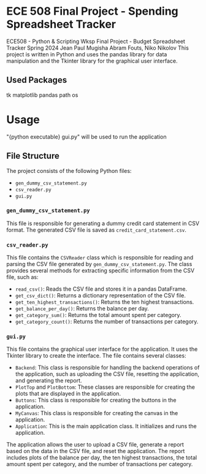 # ECE 508 Final Project - Spending Spreadsheet Tracker

ECE508 - Python & Scripting Wksp
Final Project - Budget Spreadsheet Tracker
Spring 2024 Jean Paul Mugisha
Abram Fouts, Niko Nikolov
This project is written in Python and uses the pandas library for data manipulation and the Tkinter library for the
graphical user interface.

## Used Packages
tk
matplotlib
pandas
path
os

# Usage
"{python executable} gui.py" will be used to run the application

## File Structure

The project consists of the following Python files:

- `gen_dummy_csv_statement.py`
- `csv_reader.py`
- `gui.py`

### `gen_dummy_csv_statement.py`

This file is responsible for generating a dummy credit card statement in CSV format. The generated CSV file is saved
as `credit_card_statement.csv`.

### `csv_reader.py`

This file contains the `CSVReader` class which is responsible for reading and parsing the CSV file generated
by `gen_dummy_csv_statement.py`. The class provides several methods for extracting specific information from the CSV
file, such as:

- `read_csv()`: Reads the CSV file and stores it in a pandas DataFrame.
- `get_csv_dict()`: Returns a dictionary representation of the CSV file.
- `get_ten_highest_transactions()`: Returns the ten highest transactions.
- `get_balance_per_day()`: Returns the balance per day.
- `get_category_sum()`: Returns the total amount spent per category.
- `get_category_count()`: Returns the number of transactions per category.

### `gui.py`

This file contains the graphical user interface for the application. It uses the Tkinter library to create the
interface. The file contains several classes:

- `Backend`: This class is responsible for handling the backend operations of the application, such as uploading the CSV
  file, resetting the application, and generating the report.
- `PlotTop` and `PlotBottom`: These classes are responsible for creating the plots that are displayed in the
  application.
- `Buttons`: This class is responsible for creating the buttons in the application.
- `MyCanvas`: This class is responsible for creating the canvas in the application.
- `Application`: This is the main application class. It initializes and runs the application.

The application allows the user to upload a CSV file, generate a report based on the data in the CSV file, and reset the
application. The report includes plots of the balance per day, the ten highest transactions, the total amount spent per
category, and the number of transactions per category.
